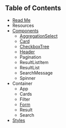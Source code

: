 ## Table of Contents

* [Read Me](/README.md)
* Resources
* [Components](/docs/components/README.md)
  * [AggregationSelect](/docs/components/AggregationSelect.md)
  * [Card](/docs/components/card.md)
  * [CheckboxTree](/docs/components/CheckboxTree.md)
  * [Header](/docs/components/Header.md)
  * Pagination
  * ResultListItem
  * ResultList
  * SearchMessage
  * Spinner
* Container
  * App
  * Cards
  * Filter
  * [Form](/docs/containers/Form.md)
  * Result
  * Search
* [Styles](/docs/Styles.md)
